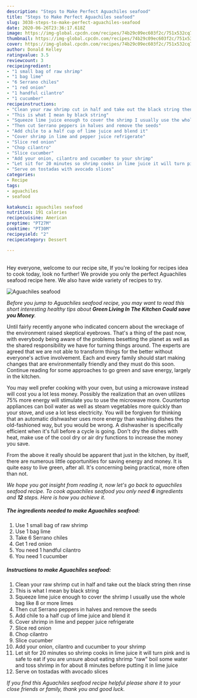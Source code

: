 ```yaml
---
description: "Steps to Make Perfect Aguachiles seafood"
title: "Steps to Make Perfect Aguachiles seafood"
slug: 3038-steps-to-make-perfect-aguachiles-seafood
date: 2020-06-26T23:36:17.618Z
image: https://img-global.cpcdn.com/recipes/74b29c09ec603f2c/751x532cq70/aguachiles-seafood-recipe-main-photo.jpg
thumbnail: https://img-global.cpcdn.com/recipes/74b29c09ec603f2c/751x532cq70/aguachiles-seafood-recipe-main-photo.jpg
cover: https://img-global.cpcdn.com/recipes/74b29c09ec603f2c/751x532cq70/aguachiles-seafood-recipe-main-photo.jpg
author: Donald Kelley
ratingvalue: 3.5
reviewcount: 3
recipeingredient:
- "1 small bag of raw shrimp"
- "1 bag lime"
- "6 Serrano chiles"
- "1 red onion"
- "1 handful cilantro"
- "1 cucumber"
recipeinstructions:
- "Clean your raw shrimp cut in half and take out the black string then rinse"
- "This is what I mean by black string"
- "Squeeze lime juice enough to cover the shrimp I usually use the whole bag like 8 or more limes"
- "Then cut Serrano peppers in halves and remove the seeds"
- "Add chile to a half cup of lime juice and blend it"
- "Cover shrimp in lime and pepper juice refrigerate"
- "Slice red onion"
- "Chop cilantro"
- "Slice cucumber"
- "Add your onion, cilantro and cucumber to your shrimp"
- "Let sit for 20 minutes so shrimp cooks in lime juice it will turn pink and is safe to eat if you are unsure about eating shrimp &#34;raw&#34; boil some water and toss shrimp in for about 8 minutes before putting it in lime juice"
- "Serve on tostadas with avocado slices"
categories:
- Recipe
tags:
- aguachiles
- seafood

katakunci: aguachiles seafood 
nutrition: 191 calories
recipecuisine: American
preptime: "PT27M"
cooktime: "PT30M"
recipeyield: "2"
recipecategory: Dessert

---
```

<br>
Hey everyone, welcome to our recipe site, If you're looking for recipes idea to cook today, look no further! We provide you only the perfect Aguachiles seafood recipe here. We also have wide variety of recipes to try.
<br>


![Aguachiles seafood](https://img-global.cpcdn.com/recipes/74b29c09ec603f2c/751x532cq70/aguachiles-seafood-recipe-main-photo.jpg)

<i>Before you jump to Aguachiles seafood recipe, you may want to read this short interesting healthy tips about 
<strong>Green Living In The Kitchen Could save you Money</strong>.</i>
</br>

Until fairly recently anyone who indicated concern about the wreckage of the environment raised skeptical eyebrows. That's a thing of the past now, with everybody being aware of the problems besetting the planet as well as the shared responsibility we have for turning things around. The experts are agreed that we are not able to transform things for the better without everyone's active involvement. Each and every family should start making changes that are environmentally friendly and they must do this soon. Continue reading for some approaches to go green and save energy, largely in the kitchen.

You may well prefer cooking with your oven, but using a microwave instead will cost you a lot less money. Possibly the realization that an oven utilizes 75% more energy will stimulate you to use the microwave more. Countertop appliances can boil water as well as steam vegetables more quickly than your stove, and use a lot less electricity. You will be forgiven for thinking that an automatic dishwasher uses more energy than washing dishes the old-fashioned way, but you would be wrong. A dishwasher is specifically efficient when it's full before a cycle is going. Don't dry the dishes with heat, make use of the cool dry or air dry functions to increase the money you save.

From the above it really should be apparent that just in the kitchen, by itself, there are numerous little opportunities for saving energy and money. It is quite easy to live green, after all. It's concerning being practical, more often than not.


<i>We hope you got insight from reading it, now let's go back to aguachiles seafood recipe. To cook aguachiles seafood you only need <strong>6</strong> ingredients and <strong>12</strong> steps. Here is how you achieve it.
</i>

##### The ingredients needed to make Aguachiles seafood:

1. Use 1 small bag of raw shrimp
1. Use 1 bag lime
1. Take 6 Serrano chiles
1. Get 1 red onion
1. You need 1 handful cilantro
1. You need 1 cucumber


##### Instructions to make Aguachiles seafood:

1. Clean your raw shrimp cut in half and take out the black string then rinse
1. This is what I mean by black string
1. Squeeze lime juice enough to cover the shrimp I usually use the whole bag like 8 or more limes
1. Then cut Serrano peppers in halves and remove the seeds
1. Add chile to a half cup of lime juice and blend it
1. Cover shrimp in lime and pepper juice refrigerate
1. Slice red onion
1. Chop cilantro
1. Slice cucumber
1. Add your onion, cilantro and cucumber to your shrimp
1. Let sit for 20 minutes so shrimp cooks in lime juice it will turn pink and is safe to eat if you are unsure about eating shrimp &#34;raw&#34; boil some water and toss shrimp in for about 8 minutes before putting it in lime juice
1. Serve on tostadas with avocado slices


<i>If you find this Aguachiles seafood recipe helpful please share it to your close friends or family, thank you and good luck.</i>
